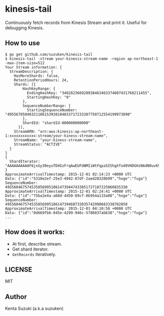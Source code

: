 # kinesis-tail

Continuously fetch records from Kinesis Stream and print it. Useful for debugging Kinesis.

## How to use

	$ go get github.com/suzuken/kinesis-tail
	$ kinesis-tail -stream your-kinesis-stream-name -region ap-northeast-1 -max-item-size=512
	Your Stream information: {
	  StreamDescription: {
		HasMoreShards: false,
		RetentionPeriodHours: 24,
		Shards: [{
			HashKeyRange: {
			  EndingHashKey: "340282366920938463463374607431768211455",
			  StartingHashKey: "0"
			},
			SequenceNumberRange: {
			  StartingSequenceNumber: "49556705040321186153938184833717233207750712554199973890"
			},
			ShardId: "shardId-000000000000"
		  }],
		StreamARN: "arn:aws:kinesis:ap-northeast-1:xxxxxxxxxxxx:stream/your-kiness-stream-name",
		StreamName: "your-kiness-stream-name",
		StreamStatus: "ACTIVE"
	  }
	}
	{
	  ShardIterator: "AAAAAAAAAAF6jxGy30eyuTD4GzFrqAwEUFdWMIiWtFqpzGIShgXfo40VHDGHzNAdN0uvK5j6llWkEJQtdKZC3kQTIOQ/Y7Zj/lyBrV4GTkqz/hT+m/8TCZHU61fbEqU7Wd9V+Wa9szmeBQfdN5BAZDybhSUctjJRT+mgfbxVPXOjLkIrBNpAvzPFLRRaNSJj/ZwxIcG3k3nfwY7yUrcNb42OR6Cu7o1P"
	}
	ApproximateArrivalTimestamp: 2015-12-01 02:14:23 +0000 UTC
	Data: {"id":"5310e2ef-25e3-4942-87df-2aed28320b99","hoge":"fuga"}
	SequenceNumber: 49556846757453585699518614739447433851727187225060835330
	ApproximateArrivalTimestamp: 2015-12-01 02:24:41 +0000 UTC
	Data: {"id":"75ba2e4a-a68d-4d50-89cf-8b954a115a08","hoge":"fuga"}
	SequenceNumber: 49556846757453585699518614739460732035742990683338702850
	ApproximateArrivalTimestamp: 2015-12-01 04:10:58 +0000 UTC
	Data: {"id":"0d669fb6-045e-4299-946c-5786037ab638","hoge":"fuga"}
	...

## How does it works:

* At first, describe stream.
* Get shard iterator.
* `GetRecords` iteratively.

## LICENSE

MIT

## Author

Kenta Suzuki (a.k.a suzuken)
